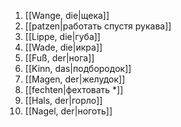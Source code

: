 1. [[Wange, die|щека]]
2. [[patzen|работать спустя рукава]]
3. [[Lippe, die|губа]]
4. [[Wade, die|икра]]
5. [[Fuß, der|нога]]
6. [[Kinn, das|подбородок]]
7. [[Magen, der|желудок]]
8. [[fechten|фехтовать *]]
9. [[Hals, der|горло]]
10. [[Nagel, der|ноготь]]
